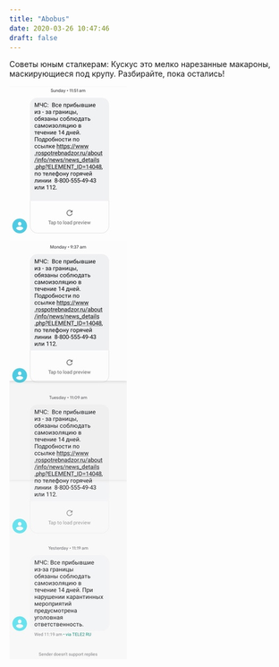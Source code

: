 ```yaml
---
title: "Abobus"
date: 2020-03-26 10:47:46
draft: false
---
```


Советы юным сталкерам:
Кускус это мелкo нарезанные макароны, маскирующиеся под крупу. Разбирайте, пока остались!

![](/img/vk/Jap-ne2o7bM.jpg)
